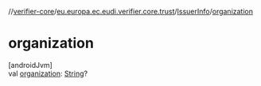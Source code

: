 //[verifier-core](../../../index.md)/[eu.europa.ec.eudi.verifier.core.trust](../index.md)/[IssuerInfo](index.md)/[organization](organization.md)

# organization

[androidJvm]\
val [organization](organization.md): [String](https://kotlinlang.org/api/latest/jvm/stdlib/kotlin-stdlib/kotlin/-string/index.html)?
